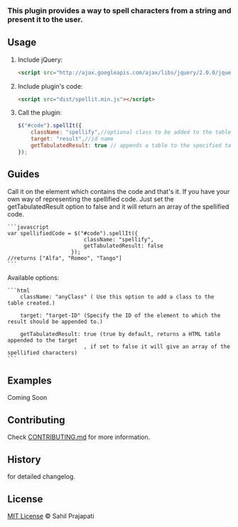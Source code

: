 ### This plugin provides a way to spell characters from a string and present it to the user. 

## Usage

1. Include jQuery:

	```html
	<script src="http://ajax.googleapis.com/ajax/libs/jquery/2.0.0/jquery.min.js"></script>
	```

2. Include plugin's code:

	```html
	<script src="dist/spellit.min.js"></script>
	```

3. Call the plugin:

	```javascript
	$("#code").spellIt({
		className: "spellify",//optional class to be added to the table
		target: "result",//id name
		getTabulatedResult: true // appends a table to the specified target
	});
	```
## Guides

Call it on the element which contains the code and that's it. If you have your own way of representing the spellified code. Just set the getTabulatedResult option to false and it will return an array of the spellified code.

	```javascript
	var spellifiedCode = $("#code").spellIt({
							className: "spellify",
							getTabulatedResult: false
						});
	//returns ["Alfa", "Romeo", "Tango"]
	```

Available options: 

	```html
	 	className: "anyClass" ( Use this option to add a class to the table created.)
	
	 	target: "target-ID" (Specify the ID of the element to which the result should be appended to.)
	
	 	getTabulatedResult: true (true by default, returns a HTML table appended to the target
							, if set to false it will give an array of the spellified characters)
    ```							

## Examples

Coming Soon 

## Contributing

Check [CONTRIBUTING.md](https://github.com/sahil290791/spell-It/blob/master/CONTRIBUTING.md) for more information.

## History

 for detailed changelog.

## License

[MIT License](https://github.com/sahil290791/spell-It/blob/master/LICENSE) © Sahil Prajapati

